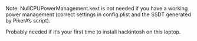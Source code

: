 Note: NullCPUPowerManagement.kext is not needed if you have a working power management (correct settings in config.plist and the SSDT generated by PikerA’s script).

Probably needed if it’s your first time to install hackintosh on this laptop.
